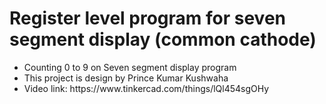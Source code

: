 # Register level program for seven segment display (common cathode)
<ul>
  <li> Counting 0 to 9 on Seven segment display program </li>
  <li> This project is design by Prince Kumar Kushwaha </li>
  <li> Video link: https://www.tinkercad.com/things/lQl454sgOHy </li>
</ul>
